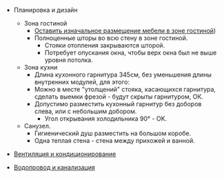 * Планировка и дизайн
    * Зона гостиной
        * [Оставить изначальное размещение мебели в зоне гостиной](../v1/design/screenshots/kitchen_living_room-2.png))
        * Полноценные шторы во всю стену в зоне гостиной.
            * Стояки отопления закрываются шторой.
            * Потребует опускания окна, чтобы верх окна был не выше уровня потолка.
    * Зона кухни
        * Длина кухонного гарнитура  345см, без уменьшения длины внутренних модулей, для этого:
        * Можно в месте "утолщений" стояка, касающихся гарнитура, сделать выемки фрезой - будут скрыты гарнитуром, ОК.
        * Допустимо разместить кухонный гарнитур без доборов слева, или с небольшим добором.
            * Угол открывания холодильника 90° - OK.
    * Санузел.
        * Гигиенический душ разместить на большом коробе.
        * Одна теплая стена - стена между прихожей и ванной.

* [Вентиляция и кондиционирование](hvac/index.md)
* [Водопровод и канализация](plumbing/index.md)
